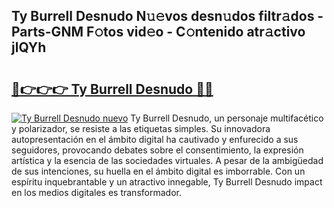 ## Ty Burrell Desnudo N𝚞𝚎vos desn𝚞dos filtr𝚊dos - Parts-GNM F𝚘tos vid𝚎o - C𝚘ntenido atr𝚊ctivo jlQYh

# <h2><a href="http://mb1vhc9.tromn.icu/?c=Ty+Burrell+Desnudo">🔗👉👉👉 Ty Burrell Desnudo 🔗🔗</a></h2>

[![Ty Burrell Desnudo nuevo](https://i.imgur.com/pEAQMta.gif)](http://mb1vhc9.tromn.icu/?c=Ty+Burrell+Desnudo)
Ty Burrell Desnudo, un personaje multifacético y polarizador, se resiste a las etiquetas simples. Su innovadora autopresentación en el ámbito digital ha cautivado y enfurecido a sus seguidores, provocando debates sobre el consentimiento, la expresión artística y la esencia de las sociedades virtuales. A pesar de la ambigüedad de sus intenciones, su huella en el ámbito digital es imborrable. Con un espíritu inquebrantable y un atractivo innegable, Ty Burrell Desnudo impact en los medios digitales es transformador.
